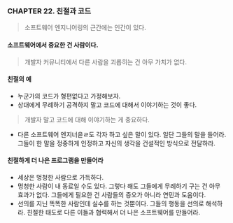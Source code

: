 ### CHAPTER 22. 친절과 코드 

> 소프트웨어 엔지니어링의 근간에는 인간이 있다.

#### 소프트웨어에서 중요한 건 사람이다. 

> 개발자 커뮤니티에서 다른 사람을 괴롭히는 건 아무 가치가 없다.

#### 친절의 예 

- 누군가의 코드가 형편없다고 가정해보자. 
- 상대에게 무례하기 공격하지 말고 코드에 대해서 이야기하는 것이 좋다. 

> 개발자 말고 코드에 대해 이야기하는 게 중요하다. 

- 다른 소프트웨어 엔지너읃ㄹ도 각자 하고 싶은 말이 있다. 일단 그들의 말을 들어라. 그들이 한 말을 정중하게 인정하고 자신의 생각을 
건설적인 방식으로 전달하라. 

#### 친절하게 더 나은 프로그램을 만들어라

- 세상은 멍청한 사람으로 가득하다. 
- 멍청한 사람이 내 동료일 수도 있다. 그렇다 해도 그들에게 무례하기 구는 건 아무 효과가 없다. 그들에게 필요한 건 사람들의 증오가 
아니라 연민과 도움이다. 
- 선의를 지닌 똑똑한 사람인데 실수를 하는 것뿐이다. 그들의 행동을 선의로 해석하라. 친절한 태도로 다른 이들과 협력해서 더 나은 
소프트웨어를 만들어라. 
